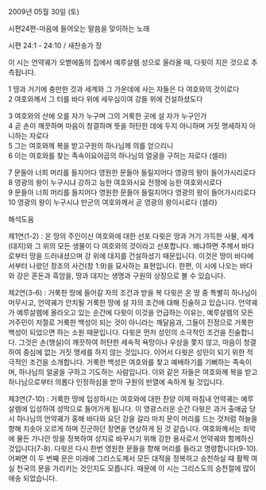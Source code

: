 2009년 05월 30일 (토)

시편24편-마음에 들어오는 말씀을 맞이하는 노래



시편 24:1 - 24:10 / 새찬송가  장


이 시는 언약궤가 오벧에돔의 집에서 예루살렘 성으로 올라올 때, 다윗이 지은 것으로 추측됩니다. 

1 땅과 거기에 충만한 것과 
세계와 그 가운데에 사는 자들은 다 여호와의 것이로다  
2 여호와께서 그 터를 바다 위에 세우심이여 
강들 위에 건설하셨도다  

3 여호와의 산에 오를 자가 누구며 그의 거룩한 곳에 설 자가 누구인가  
4 곧 손이 깨끗하며 마음이 청결하며 
뜻을 허탄한 데에 두지 아니하며 
거짓 맹세하지 아니하는 자로다  
5 그는 여호와께 복을 받고구원의 하나님께 의를 얻으리니  
6 이는 여호와를 찾는 족속이요야곱의 하나님의 얼굴을 구하는 자로다 (셀라)  

7 문들아 너희 머리를 들지어다 
영원한 문들아 들릴지어다 영광의 왕이 들어가시리로다  
8 영광의 왕이 누구시냐 
강하고 능한 여호와시요 전쟁에 능한 여호와시로다  
9 문들아 너희 머리를 들지어다 
영원한 문들아 들릴지어다 영광의 왕이 들어가시리로다  
10 영광의 왕이 누구시냐 
만군의 여호와께서 곧 영광의 왕이시로다 (셀라)

해석도움





제1연(1-2) : 온 땅의 주인이신 여호와에 대한 선포 
다윗은 땅과 거기 가득한 사물, 세계(대지)와 그 위의 모든 생물이 다 여호와의 것이라고 선포합니다. 왜냐하면 주께서 바다로부터 땅을 드러내셨으며 강 위에 대지를 건설하셨기 때문입니다. 이것은 땅이 바다에서부터 나왔던 창조의 사건(창 1:9)을 묘사하는 표현입니다. 한편, 이 시에 나오는 바다와 강은 혼돈과 흑암을, 땅과 대지는 생명과 구원의 상징으로 볼 수 있습니다. 

제2연(3-6) : 거룩한 땅에 들어갈 자의 조건과 받을 복 
다윗은 온 땅 중 특별히 하나님이 머무시고, 언약궤가 안치될 거룩한 땅에 설 자의 조건에 대해 진술하고 있습니다. 언약궤가 예루살렘에 올라오고 있는 순간에 다윗이 이것을 언급하는 이유는, 예루살렘의 모든 거주민이 저절로 거룩한 백성이 되는 것이 아니라는 깨달음과, 그들이 진정으로 거룩한 백성이 되었으면 하는 소원 때문입니다. 다윗은 먼저 성민의 소극적인 조건을 진술합니다. 그것은 손(행실)이 깨끗하여 허탄한 세속적 욕망이나 우상을 쫓지 않고, 마음이 청결하여 중심에 없는 거짓 맹세를 하지 않는 것입니다. 이어서 다윗은 성민이 되기 위한 적극적인 조건을 소개합니다. 거룩한 백성은 여호와를 찾고 예배하기를 기뻐하는 족속이며, 하나님의 얼굴을 구하고 기도하는 사람입니다. 이와 같은 자들은 여호와께 복을 받고 하나님으로부터 의롭다 인정하심을 받아 구원의 반열에 속하게 될 것입니다. 

제3연(7-10) : 거룩한 땅에 입성하시는 여호와에 대한 찬양
이제 마침내 언약궤는 예루살렘에 입성하여 성막으로 들어가게 됩니다. 이 영광스러운 순간 다윗은 과거 출애굽 당시 하나님의 언약궤가 홍해 바다와 요단 강을 갈라 마치 문이 머리를 드는 것처럼 하늘을 향해 치솟아 오르게 하며 진군하던 장면을 연상하게 된 것 같습니다. 여호와께서는 죄악에 물든 가나안 땅을 정복하여 성지로 바꾸시기 위해 강한 용사로서 언약궤와 함께하신 것입니다(7-8). 다윗은 다시 한번 영원한 문들을 향해 머리를 들라고 명령합니다(9-10). 어쩌면 이 두 번째 문은 미래에 그리스도께서 모든 대적을 정복하고 승천하실 때 활짝 여실 천국의 문을 가리키는 것인지도 모릅니다. 때문에 이 시는 그리스도의 승천절에 많이 애송 되었습니다.